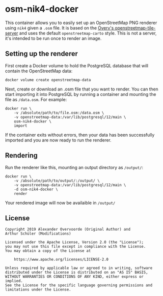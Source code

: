 # osm-nik4-docker

This container allows you to easily set up an OpenStreetMap PNG renderer using `nik4` given a `.osm` file. It is based on the [Overv's openstreetmap-tile-server](https://github.com/Overv/openstreetmap-tile-server/) and uses the default `openstreetmap-carto` style. This is not a server, it's intended to be run once to render an image.

## Setting up the renderer

First create a Docker volume to hold the PostgreSQL database that will contain the OpenStreetMap data:

    docker volume create openstreetmap-data

Next, create or download an .osm file that you want to render. You can then start importing it into PostgreSQL by running a container and mounting the file as `/data.osm`. For example:

```
docker run \
    -v /absolute/path/to/file.osm:/data.osm \
    -v openstreetmap-data:/var/lib/postgresql/12/main \
    osm-nik4-docker \
    import
```

If the container exits without errors, then your data has been successfully imported and you are now ready to run the renderer.

## Rendering

Run the renderer like this, mounting an output directory as `/output/`:

```
docker run \
    -v /absolute/path/to/output/:/output/ \
    -v openstreetmap-data:/var/lib/postgresql/12/main \
    -d osm-nik4-docker \
    render
```

Your rendered image will now be availaible in `/output/`

## License

```
Copyright 2019 Alexander Overvoorde (Original Author) and
Arthur Schüler (Modifications)

Licensed under the Apache License, Version 2.0 (the "License");
you may not use this file except in compliance with the License.
You may obtain a copy of the License at

    https://www.apache.org/licenses/LICENSE-2.0

Unless required by applicable law or agreed to in writing, software
distributed under the License is distributed on an "AS IS" BASIS,
WITHOUT WARRANTIES OR CONDITIONS OF ANY KIND, either express or implied.
See the License for the specific language governing permissions and
limitations under the License.
```
